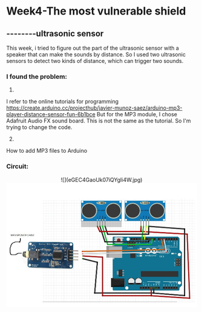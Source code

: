  

# Week4-The most vulnerable shield 
## --------ultrasonic sensor

This week, i tried to figure out the part of the ultrasonic sensor with a speaker that can make the sounds by distance.  So I used two ultrasonic sensors to detect two kinds of distance, which can trigger two sounds.  


### I found the problem:

1.
I refer to the online tutorials for programming
https://create.arduino.cc/projecthub/javier-munoz-saez/arduino-mp3-player-distance-sensor-fun-6b1bce
But for the MP3 module, I chose Adafruit Audio FX sound board. This is not the same as the tutorial. So I'm trying to change the code.

2. 
How to add MP3 files to Arduino


### Circuit:
<p align="center">
![](eGEC4GaoUk07iQYgIi4W.jpg)
 <img src = "eGEC4GaoUk07iQYgIi4W.jpg">




